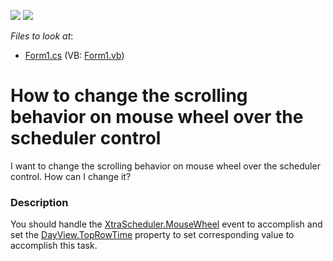 <!-- default badges list -->
[![](https://img.shields.io/badge/Open_in_DevExpress_Support_Center-FF7200?style=flat-square&logo=DevExpress&logoColor=white)](https://supportcenter.devexpress.com/ticket/details/E2279)
[![](https://img.shields.io/badge/📖_How_to_use_DevExpress_Examples-e9f6fc?style=flat-square)](https://docs.devexpress.com/GeneralInformation/403183)
<!-- default badges end -->
<!-- default file list -->
*Files to look at*:

* [Form1.cs](./CS/ChangeScrollValue/Form1.cs) (VB: [Form1.vb](./VB/ChangeScrollValue/Form1.vb))
<!-- default file list end -->
# How to change the scrolling behavior on mouse wheel over the scheduler control


<p>I want to change the scrolling behavior on mouse wheel over the scheduler control. How can I change it?</p>


<h3>Description</h3>

<p>You should handle the <a href="http://www.devexpress.com/Help/?document=xtrascheduler/devexpressxtraschedulerschedulercontrolclasseventstopic.htm">XtraScheduler.MouseWheel</a> event to accomplish and set the <a href="http://www.devexpress.com/Help/?document=xtrascheduler/devexpressxtraschedulerdayview_toprowtimetopic.htm">DayView.TopRowTime</a> property to set corresponding value to accomplish this task.</p>

<br/>


